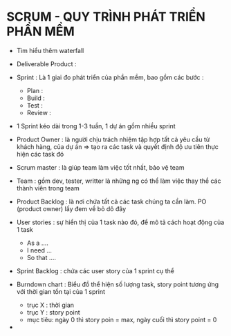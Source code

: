 # SCRUM - QUY TRÌNH PHÁT TRIỂN PHẦN MỀM
- Tìm hiểu thêm waterfall

- Deliverable Product : 
- Sprint : Là 1 giai đo phát triển của phần mềm, bao gồm các bước :
  + Plan : 
  + Build : 
  + Test : 
  + Review : 
- 1 Sprint kéo dài trong 1-3 tuần, 1 dự án gồm nhiều sprint
- Product Owner : là người chịu trách nhiệm tập hợp tất cả yêu cầu từ khách hàng, của dự án => tạo ra các task và quyết định độ ưu tiên thực hiện các task đó
- Scrum master : là giúp team làm việc tốt nhất, bảo vệ team
- Team : gồm dev, tester, writter là những ng có thể làm việc thay thể các thành viên trong team
- Product Backlog : là nơi chứa tất cả các task chúng ta cần làm. PO (product owner) lấy đem về bỏ dô đây
- User stories : sự hiển thị của 1 task nào đó, để mô tả cách hoạt động của 1 task
  + As a ....
  + I need ...
  + So that ....
- Sprint Backlog : chứa các user story của 1 sprint cụ thể
- Burndown chart : Biểu đồ thể hiện số lượng task, story point tương ứng với thời gian tồn tại của 1 sprint
  + trục X : thời gian
  + trục Y : story point
  + mục tiêu: ngày 0 thì story poin  = max, ngày cuối thì story point = 0
-
